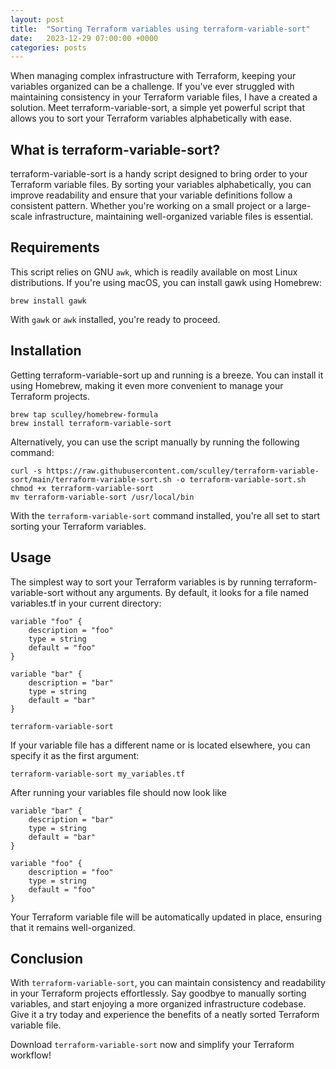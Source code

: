 ```yaml
---
layout: post
title:  "Sorting Terraform variables using terraform-variable-sort"
date:   2023-12-29 07:00:00 +0000
categories: posts
---
```


When managing complex infrastructure with Terraform, keeping your variables organized can be a challenge. If you've ever struggled with maintaining consistency in your Terraform variable files, I have a created a solution. Meet terraform-variable-sort, a simple yet powerful script that allows you to sort your Terraform variables alphabetically with ease.

## What is terraform-variable-sort?

terraform-variable-sort is a handy script designed to bring order to your Terraform variable files. By sorting your variables alphabetically, you can improve readability and ensure that your variable definitions follow a consistent pattern. Whether you're working on a small project or a large-scale infrastructure, maintaining well-organized variable files is essential.

## Requirements

This script relies on GNU `awk`, which is readily available on most Linux distributions. If you're using macOS, you can install gawk using Homebrew:

```shell
brew install gawk
```

With `gawk` or `awk` installed, you're ready to proceed.

## Installation

Getting terraform-variable-sort up and running is a breeze. You can install it using Homebrew, making it even more convenient to manage your Terraform projects.

```shell
brew tap sculley/homebrew-formula
brew install terraform-variable-sort
```

Alternatively, you can use the script manually by running the following command:

```shell
curl -s https://raw.githubusercontent.com/sculley/terraform-variable-sort/main/terraform-variable-sort.sh -o terraform-variable-sort.sh
chmod +x terraform-variable-sort
mv terraform-variable-sort /usr/local/bin
```

With the `terraform-variable-sort` command installed, you're all set to start sorting your Terraform variables.

## Usage

The simplest way to sort your Terraform variables is by running terraform-variable-sort without any arguments. By default, it looks for a file named variables.tf in your current directory:

```hcl
variable "foo" {
    description = "foo"
    type = string
    default = "foo"
}

variable "bar" {
    description = "bar"
    type = string
    default = "bar"
}
```

```shell
terraform-variable-sort
```

If your variable file has a different name or is located elsewhere, you can specify it as the first argument:

```shell
terraform-variable-sort my_variables.tf
```

After running your variables file should now look like

```hcl
variable "bar" {
    description = "bar"
    type = string
    default = "bar"
}

variable "foo" {
    description = "foo"
    type = string
    default = "foo"
}
```

Your Terraform variable file will be automatically updated in place, ensuring that it remains well-organized.

## Conclusion

With `terraform-variable-sort`, you can maintain consistency and readability in your Terraform projects effortlessly. Say goodbye to manually sorting variables, and start enjoying a more organized infrastructure codebase. Give it a try today and experience the benefits of a neatly sorted Terraform variable file.

Download `terraform-variable-sort` now and simplify your Terraform workflow!